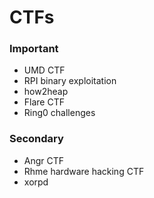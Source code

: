 # CTFs

### Important
 - UMD CTF
 - RPI binary exploitation
 - how2heap
 - Flare CTF
 - Ring0 challenges

### Secondary
 - Angr CTF
 - Rhme hardware hacking CTF
 - xorpd
